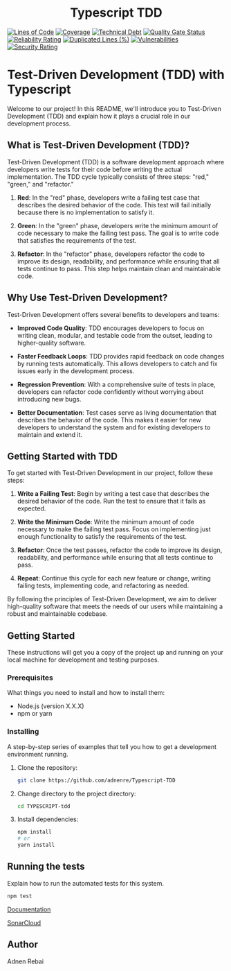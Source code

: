 <h1 style="text-align: center;">Typescript TDD</h1>

[![Lines of Code](https://sonarcloud.io/api/project_badges/measure?project=adnenre_Typescript-TDD&metric=ncloc)](https://sonarcloud.io/summary/new_code?id=adnenre_Typescript-TDD) [![Coverage](https://sonarcloud.io/api/project_badges/measure?project=adnenre_Typescript-TDD&metric=coverage)](https://sonarcloud.io/summary/new_code?id=adnenre_Typescript-TDD) [![Technical Debt](https://sonarcloud.io/api/project_badges/measure?project=adnenre_Typescript-TDD&metric=sqale_index)](https://sonarcloud.io/summary/new_code?id=adnenre_Typescript-TDD) [![Quality Gate Status](https://sonarcloud.io/api/project_badges/measure?project=adnenre_Typescript-TDD&metric=alert_status)](https://sonarcloud.io/summary/new_code?id=adnenre_Typescript-TDD) [![Reliability Rating](https://sonarcloud.io/api/project_badges/measure?project=adnenre_Typescript-TDD&metric=reliability_rating)](https://sonarcloud.io/summary/new_code?id=adnenre_Typescript-TDD) [![Duplicated Lines (%)](https://sonarcloud.io/api/project_badges/measure?project=adnenre_Typescript-TDD&metric=duplicated_lines_density)](https://sonarcloud.io/summary/new_code?id=adnenre_Typescript-TDD) [![Vulnerabilities](https://sonarcloud.io/api/project_badges/measure?project=adnenre_Typescript-TDD&metric=vulnerabilities)](https://sonarcloud.io/summary/new_code?id=adnenre_Typescript-TDD) [![Security Rating](https://sonarcloud.io/api/project_badges/measure?project=adnenre_Typescript-TDD&metric=security_rating)](https://sonarcloud.io/summary/new_code?id=adnenre_Typescript-TDD)

# Test-Driven Development (TDD) with Typescript

Welcome to our project! In this README, we'll introduce you to Test-Driven Development (TDD) and explain how it plays a crucial role in our development process.

## What is Test-Driven Development (TDD)?

Test-Driven Development (TDD) is a software development approach where developers write tests for their code before writing the actual implementation. The TDD cycle typically consists of three steps: "red," "green," and "refactor."

1. **Red**: In the "red" phase, developers write a failing test case that describes the desired behavior of the code. This test will fail initially because there is no implementation to satisfy it.

2. **Green**: In the "green" phase, developers write the minimum amount of code necessary to make the failing test pass. The goal is to write code that satisfies the requirements of the test.

3. **Refactor**: In the "refactor" phase, developers refactor the code to improve its design, readability, and performance while ensuring that all tests continue to pass. This step helps maintain clean and maintainable code.

## Why Use Test-Driven Development?

Test-Driven Development offers several benefits to developers and teams:

- **Improved Code Quality**: TDD encourages developers to focus on writing clean, modular, and testable code from the outset, leading to higher-quality software.

- **Faster Feedback Loops**: TDD provides rapid feedback on code changes by running tests automatically. This allows developers to catch and fix issues early in the development process.

- **Regression Prevention**: With a comprehensive suite of tests in place, developers can refactor code confidently without worrying about introducing new bugs.

- **Better Documentation**: Test cases serve as living documentation that describes the behavior of the code. This makes it easier for new developers to understand the system and for existing developers to maintain and extend it.

## Getting Started with TDD

To get started with Test-Driven Development in our project, follow these steps:

1. **Write a Failing Test**: Begin by writing a test case that describes the desired behavior of the code. Run the test to ensure that it fails as expected.

2. **Write the Minimum Code**: Write the minimum amount of code necessary to make the failing test pass. Focus on implementing just enough functionality to satisfy the requirements of the test.

3. **Refactor**: Once the test passes, refactor the code to improve its design, readability, and performance while ensuring that all tests continue to pass.

4. **Repeat**: Continue this cycle for each new feature or change, writing failing tests, implementing code, and refactoring as needed.

By following the principles of Test-Driven Development, we aim to deliver high-quality software that meets the needs of our users while maintaining a robust and maintainable codebase.

## Getting Started

These instructions will get you a copy of the project up and running on your local machine for development and testing purposes.

### Prerequisites

What things you need to install and how to install them:

- Node.js (version X.X.X)
- npm or yarn

### Installing

A step-by-step series of examples that tell you how to get a development environment running.

1. Clone the repository:

   ```bash
   git clone https://github.com/adnenre/Typescript-TDD
   ```

2. Change directory to the project directory:

   ```bash
   cd TYPESCRIPT-tdd
   ```

3. Install dependencies:

   ```bash
   npm install
   # or
   yarn install
   ```

## Running the tests

Explain how to run the automated tests for this system.

```bash
npm test
```

[Documentation](https://adnenre.github.io/Typescript-TDD/docs)

[SonarCloud](https://sonarcloud.io/summary/new_code?id=adnenre_Typescript-TDD)

## Author

Adnen Rebai
